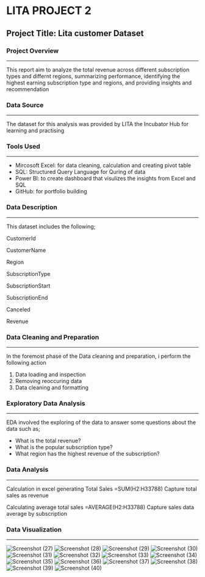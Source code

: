# LITA PROJECT 2
## Project Title: Lita customer Dataset

### Project Overview
---
This report aim to analyze the total revenue across different subscription types and differnt regions, summarizing performance, identifying the highest earning subscription type and regions, and providing insights and recommendation

### Data Source
---
The dataset for this analysis was provided by LITA the Incubator Hub for learning and practising 

### Tools Used
---
- Mircosoft Excel: for data cleaning, calculation and creating pivot table
- SQL: Structured Query Language for Quring of data
- Power BI: to create dashboard that visulizes the insights from Excel and SQL
- GitHub: for portfolio building

### Data Description
---
This dataset includes the following;

CustomerId

CustomerName

Region

SubscriptionType

SubscriptionStart

SubscriptionEnd

Canceled

Revenue

### Data Cleaning and Preparation
---
In the foremost phase of the Data cleaning and preparation, i perform the following action

1. Data loading and inspection
2. Removing reoccuring data
3. Data cleaning and formatting

### Exploratory Data Analysis
---
EDA involved the exploring of the data to answer some questions about the data such as;
- What is the total revenue?
- What is the popular subscription type?
- What region has the highest revenue of the subscription?

### Data Analysis
---
Calculation in excel generating Total Sales =SUM(H2:H33788) Capture total sales as revenue

Calculating average total sales =AVERAGE(H2:H33788) Capture sales data average by subscription

### Data Visualization
---
![Screenshot (27)](https://github.com/user-attachments/assets/c712dae4-2a42-4000-8578-d8df546aae3b)
![Screenshot (28)](https://github.com/user-attachments/assets/a71b808f-c7dd-4056-9da1-f4b553282a5e)
![Screenshot (29)](https://github.com/user-attachments/assets/d78e6c4e-d48e-425b-86ae-5be86e6e2ce1)
![Screenshot (30)](https://github.com/user-attachments/assets/e6a5ac58-e21f-4fd4-b8b3-55aa16885c3c)
![Screenshot (31)](https://github.com/user-attachments/assets/6f1e0ae5-3a15-4562-9a17-5aeca491011d)
![Screenshot (32)](https://github.com/user-attachments/assets/6cbfc89b-c518-4079-9946-22fb61a42b96)
![Screenshot (33)](https://github.com/user-attachments/assets/c95a32cf-5c7c-4362-b841-abab83bc6ca4)
![Screenshot (34)](https://github.com/user-attachments/assets/21054b8d-07d1-4c21-9545-334da0c6a9a1)
![Screenshot (35)](https://github.com/user-attachments/assets/f1f1989a-b58f-4269-9078-6d2cbd5fc3f0)
![Screenshot (36)](https://github.com/user-attachments/assets/4e06c9aa-1e52-4b80-bd34-14f33d823844)
![Screenshot (37)](https://github.com/user-attachments/assets/13940419-bd46-4d82-8b8e-9d596e4ed6da)
![Screenshot (38)](https://github.com/user-attachments/assets/621aabfe-07d3-4bf3-b5d5-965dd301253e)
![Screenshot (39)](https://github.com/user-attachments/assets/1617492c-7e6c-45b9-b83f-9c259c2038b9)
![Screenshot (40)](https://github.com/user-attachments/assets/2dc4438b-1993-4fb8-a425-0a34c35958dd)


